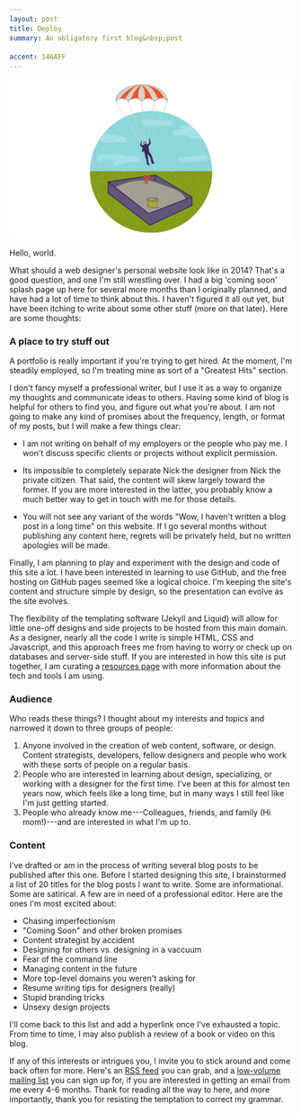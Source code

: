 ```yaml
---
layout: post
title: Deploy
summary: An obligatory first blog&nbsp;post

accent: 146AFF
---
```


<img src="/images/post-images/parachute-sandbox.jpg" alt="parachuter landing in sandbox" />

Hello, world.

What should a web designer's personal website look like in 2014? That's a good question, and one I'm still wrestling over. I had a big 'coming soon' splash page up here for several more months than I originally planned, and have had a lot of time to think about this. I haven't figured it all out yet, but have been itching to write about some other stuff (more on that later). Here are some thoughts:

### A place to try stuff out
A portfolio is really important if you're trying to get hired. At the moment, I'm steadily employed, so I'm treating mine as sort of a "Greatest Hits" section. 

I don't fancy myself a professional writer, but I use it as a way to organize my thoughts and communicate ideas to others. Having some kind of blog is helpful for others to find you, and figure out what you're about. I am not going to make any kind of promises about the frequency, length, or format of my posts, but I will make a few things clear:

* I am not writing on behalf of my employers or the people who pay me. I won't discuss specific clients or projects without explicit permission.

* Its impossible to completely separate Nick the designer from Nick the private citizen. That said, the content will skew largely toward the former. If you are more interested in the latter, you probably know a much better way to get in touch with me for those details.

* You will not see any variant of the words "Wow, I haven't written a blog post in a long time" on this website. If I go several months without publishing any content here, regrets will be privately held, but no written apologies will be made.

Finally, I am planning to play and experiment with the design and code of this site a lot. I have been interested in learning to use GitHub, and the free hosting on GitHub pages seemed like a logical choice. I'm keeping the site's content and structure simple by design, so the presentation can evolve as the site evolves. 

The flexibility of the templating software (Jekyll and Liquid) will allow for little one-off designs and side projects to be hosted from this main domain. As a designer, nearly all the code I write is simple HTML, CSS and Javascript, and this approach frees me from having to worry or check up on databases and server-side stuff. If you are interested in how this site is put together, I am curating a [resources page](/info/resources/) with more information about the tech and tools I am using. 


### Audience
Who reads these things? I thought about my interests and topics and narrowed it down to three groups of people:

1. Anyone involved in the creation of web content, software, or design. Content strategists, developers, fellow designers and people who work with these sorts of people on a regular basis.
2. People who are interested in learning about design, specializing, or working with a designer for the first time. I've been at this for almost ten years now, which feels like a long time, but in many ways I still feel like I'm just getting started.
3. People who already know me---Colleagues, friends, and family (Hi mom!)---and are interested in what I'm up to.

### Content
I've drafted or am in the process of writing several blog posts to be published after this one. Before I started designing this site, I brainstormed a list of 20 titles for the blog posts I want to write. Some are informational. Some are satirical. A few are in need of a professional editor. Here are the ones I'm most excited about:

   * Chasing imperfectionism
   * "Coming Soon" and other broken promises
   * Content strategist by accident
   * Designing for others vs. designing in a vaccuum
   * Fear of the command line
   * Managing content in the future
   * More top-level domains you weren't asking for
   * Resume writing tips for designers (really)
   * Stupid branding tricks
   * Unsexy design projects

I'll come back to this list and add a hyperlink once I've exhausted a topic. From time to time, I may also publish a review of a book or video on this blog. 

If any of this interests or intrigues you, I invite you to stick around and come back often for more. Here's an [RSS feed](/feed.xml) you can grab, and a [low-volume mailing list](https://tinyletter.com/nsmsn) you can sign up for, if you are interested in getting an email from me every 4-6 months. Thank for reading all the way to here, and more importantly, thank you for resisting the temptation to correct my grammar.